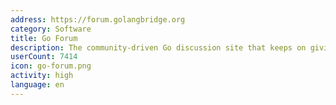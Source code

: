 ```yaml
---
address: https://forum.golangbridge.org
category: Software
title: Go Forum
description: The community-driven Go discussion site that keeps on giving
userCount: 7414
icon: go-forum.png
activity: high
language: en
---
```

